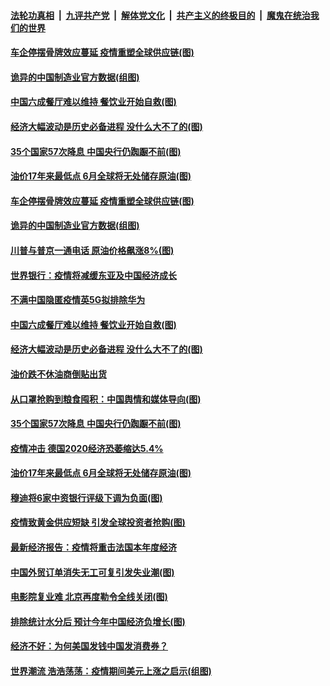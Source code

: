 

####  [法轮功真相](../../../../basic/blob/master/README.md?t=03312201) &nbsp;|&nbsp; [九评共产党](../../../../9ping.md/blob/master/README.md?t=03312201) &nbsp;|&nbsp; [解体党文化](../../../../jtdwh.md/blob/master/README.md?t=03312201)  &nbsp;|&nbsp; [共产主义的终极目的](../../../../gczydzjmd.md/blob/master/README.md?t=03312201) &nbsp;|&nbsp; [魔鬼在统治我们的世界](../../../../mgztzwmdsj.md/blob/master/README.md?t=03312201) 

#### [车企停摆骨牌效应蔓延 疫情重塑全球供应链(图)](../pages/p5/928157.md?t=03312201) 

#### [诡异的中国制造业官方数据(组图)](../pages/p5/928159.md?t=03312201) 

#### [中国六成餐厅难以维持 餐饮业开始自救(图)](../pages/p5/928055.md?t=03312201) 

#### [经济大幅波动是历史必备进程 没什么大不了的(图)](../pages/p5/928074.md?t=03312201) 

#### [35个国家57次降息 中国央行仍踟蹰不前(图)](../pages/p5/928047.md?t=03312201) 

#### [油价17年来最低点 6月全球将无处储存原油(图)](../pages/p5/928039.md?t=03312201) 

#### [车企停摆骨牌效应蔓延 疫情重塑全球供应链(图)](../pages/p5/928157.md?t=03312201) 

#### [诡异的中国制造业官方数据(组图)](../pages/p5/928159.md?t=03312201) 

#### [川普与普京一通电话 原油价格飙涨8%(图)](../pages/p5/928155.md?t=03312201) 

#### [世界银行：疫情将减缓东亚及中国经济成长](../pages/p5/928153.md?t=03312201) 

#### [不满中国隐匿疫情英5G拟排除华为](../pages/p5/928091.md?t=03312201) 

#### [中国六成餐厅难以维持 餐饮业开始自救(图)](../pages/p5/928055.md?t=03312201) 

#### [经济大幅波动是历史必备进程 没什么大不了的(图)](../pages/p5/928074.md?t=03312201) 

#### [油价跌不休油商倒贴出货](../pages/p5/928086.md?t=03312201) 

#### [从口罩抢购到粮食囤积：中国舆情和媒体导向(图)](../pages/p5/928081.md?t=03312201) 

#### [35个国家57次降息 中国央行仍踟蹰不前(图)](../pages/p5/928047.md?t=03312201) 

#### [疫情冲击 德国2020经济恐萎缩达5.4%](../pages/p5/928043.md?t=03312201) 

#### [油价17年来最低点 6月全球将无处储存原油(图)](../pages/p5/928039.md?t=03312201) 

#### [穆迪将6家中资银行评级下调为负面(图)](../pages/p5/928037.md?t=03312201) 

#### [疫情致黄金供应短缺 引发全球投资者抢购(图)](../pages/p5/928035.md?t=03312201) 

#### [最新经济报告：疫情将重击法国本年度经济](../pages/p5/928033.md?t=03312201) 

#### [中国外贸订单消失无工可复引发失业潮(图)](../pages/p5/928024.md?t=03312201) 

#### [电影院复业难 北京再度勒令全线关闭(图)](../pages/p5/928031.md?t=03312201) 

#### [排除统计水分后 预计今年中国经济负增长(图)](../pages/p5/927982.md?t=03312201) 

#### [经济不好：为何美国发钱中国发消费券？](../pages/p5/927964.md?t=03312201) 

#### [世界潮流 浩浩荡荡：疫情期间美元上涨之启示(组图)](../pages/p5/927974.md?t=03312201) 

